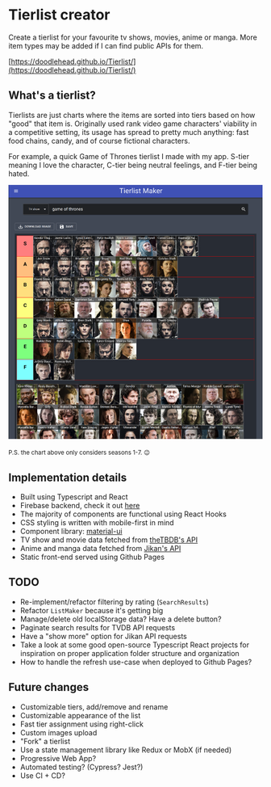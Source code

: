 # Tierlist creator

Create a tierlist for your favourite tv shows, movies, anime or manga. More item types may be added if I can find public APIs for them.

[https://doodlehead.github.io/Tierlist/](https://doodlehead.github.io/Tierlist/)

## What's a tierlist?

Tierlists are just charts where the items are sorted into tiers based on how "good" that item is. Originally used rank video game characters' viability in a competitive setting, its usage has spread to pretty much anything: fast food chains, candy, and of course fictional characters.

For example, a quick Game of Thrones tierlist I made with my app. S-tier meaning I love the character, C-tier being neutral feelings, and F-tier being hated.

![Game of Thrones tierlist example](images/README/GameOfThronesTierlistExample.png)

<small>P.S. the chart above only considers seasons 1-7. :wink: </small>

## Implementation details

- Built using Typescript and React
- Firebase backend, check it out [here](https://github.com/doodlehead/firebase-tierlist)
- The majority of components are functional using React Hooks
- CSS styling is written with mobile-first in mind
- Component library: [material-ui](https://material-ui.com/)
- TV show and movie data fetched from [theTBDB's API](https://thetvdb.com/)
- Anime and manga data fetched from [Jikan's API](https://jikan.moe/)
- Static front-end served using Github Pages

## TODO

- Re-implement/refactor filtering by rating (`SearchResults`)
- Refactor `ListMaker` because it's getting big
- Manage/delete old localStorage data? Have a delete button?
- Paginate search results for TVDB API requests
- Have a "show more" option for Jikan API requests
- Take a look at some good open-source Typescript React projects for inspiration on proper application folder structure and organization
- How to handle the refresh use-case when deployed to Github Pages?

## Future changes

- Customizable tiers, add/remove and rename
- Customizable appearance of the list
- Fast tier assignment using right-click
- Custom images upload
- "Fork" a tierlist
- Use a state management library like Redux or MobX (if needed)
- Progressive Web App?
- Automated testing? (Cypress? Jest?)
- Use CI + CD?
